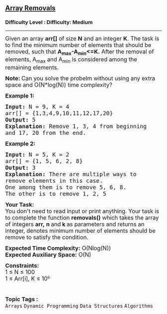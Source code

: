<h2><a href="https://www.geeksforgeeks.org/problems/array-removals/1?page=5&difficulty=Medium&status=unsolved&sortBy=submissions">Array Removals</a></h2><h3>Difficulty Level : Difficulty: Medium</h3><hr><div class="problems_problem_content__Xm_eO"><p><span style="font-size:18px">Given an array <strong>arr[]</strong> of size <strong>N</strong> and an integer <strong>K</strong>. The task is to&nbsp;find the minimum number of elements that should be removed, such that <strong>A<sub>max</sub>-A<sub>min</sub>&lt;=K.</strong> After the removal of elements, A<sub>max</sub>&nbsp;and A<sub>min</sub>&nbsp;is considered among the remaining elements.&nbsp;</span></p>

<p><strong><span style="font-size:18px">Note:&nbsp;</span></strong><span style="font-size:18px">Can you solve the probelm without using any extra space and O(N*log(N)) time complexity?</span></p>

<p><strong><span style="font-size:18px">Example 1:</span></strong></p>

<pre><span style="font-size:18px"><strong>Input: </strong>N = 9, K = 4<strong> </strong> 
arr[] = {1,3,4,9,10,11,12,17,20}
<strong>Output:</strong> 5
<strong>Explanation:</strong> Remove 1, 3, 4 from beginning
and 17, 20 from the end.</span></pre>

<p><strong><span style="font-size:18px">Example 2:</span></strong></p>

<pre><span style="font-size:18px"><strong>Input: </strong>N = 5, K = 2 
arr[] = {1, 5, 6, 2, 8} 
<strong>Output:</strong> 3
<strong>Explanation:</strong> There are multiple ways to
remove elements in this case.
One among them is to remove 5, 6, 8.
The other is to remove 1, 2, 5</span></pre>

<p><span style="font-size:18px"><strong>Your Task:</strong><br>
You don't need to read input or print anything. Your task is to complete the function&nbsp;<strong>removals()</strong>&nbsp;which takes the&nbsp;array of&nbsp;integers&nbsp;<strong>arr,</strong>&nbsp;<strong>n&nbsp;</strong>and<strong>&nbsp;k&nbsp;</strong>as parameters and returns an integer, denotes minimum number of elements should be remove to satisfy the condition.</span></p>

<p><span style="font-size:18px"><strong>Expected Time Complexity:</strong>&nbsp;O(Nlog(N))<br>
<strong>Expected Auxiliary Space:</strong>&nbsp;O(N)</span></p>

<p><span style="font-size:18px"><strong>Constraints:</strong><br>
1&nbsp;≤ N ≤ 100</span><br>
<span style="font-size:18px">1 ≤ Arr[i], K ≤ 10</span><sup>6</sup></p>
</div><br><p><span style=font-size:18px><strong>Topic Tags : </strong><br><code>Arrays</code>&nbsp;<code>Dynamic Programming</code>&nbsp;<code>Data Structures</code>&nbsp;<code>Algorithms</code>&nbsp;